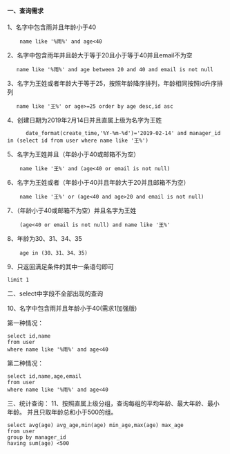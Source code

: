 #### 一、查询需求
1、名字中包含雨并且年龄小于40
```
	name like '%雨%' and age<40
```
2、名字中包含雨年并且龄大于等于20且小于等于40并且email不为空
```
   name like '%雨%' and age between 20 and 40 and email is not null
```
3、名字为王姓或者年龄大于等于25，按照年龄降序排列，年龄相同按照id升序排列
```
   name like '王%' or age>=25 order by age desc,id asc
```
4、创建日期为2019年2月14日并且直属上级为名字为王姓
```
      date_format(create_time,'%Y-%m-%d')='2019-02-14' and manager_id in (select id from user where name like '王%')
```
5、名字为王姓并且（年龄小于40或邮箱不为空）
```
    name like '王%' and (age<40 or email is not null)
```
6、名字为王姓或者（年龄小于40并且年龄大于20并且邮箱不为空）
```
    name like '王%' or (age<40 and age>20 and email is not null)
```
7、（年龄小于40或邮箱不为空）并且名字为王姓
```
    (age<40 or email is not null) and name like '王%'
```
8、年龄为30、31、34、35
```
    age in (30、31、34、35)  
```
9、只返回满足条件的其中一条语句即可
```
limit 1
```
二、select中字段不全部出现的查询

10、名字中包含雨并且年龄小于40(需求1加强版)

第一种情况：
```
select id,name
from user
where name like '%雨%' and age<40
```
第二种情况：
```
select id,name,age,email
from user
where name like '%雨%' and age<40
```
三、统计查询：
11、按照直属上级分组，查询每组的平均年龄、最大年龄、最小年龄。
并且只取年龄总和小于500的组。
```
select avg(age) avg_age,min(age) min_age,max(age) max_age
from user
group by manager_id
having sum(age) <500
```
